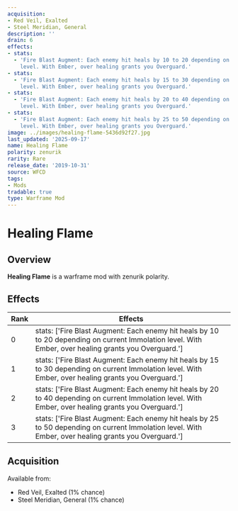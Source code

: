 ```yaml
---
acquisition:
- Red Veil, Exalted
- Steel Meridian, General
description: ''
drain: 6
effects:
- stats:
  - 'Fire Blast Augment: Each enemy hit heals by 10 to 20 depending on current Immolation
    level. With Ember, over healing grants you Overguard.'
- stats:
  - 'Fire Blast Augment: Each enemy hit heals by 15 to 30 depending on current Immolation
    level. With Ember, over healing grants you Overguard.'
- stats:
  - 'Fire Blast Augment: Each enemy hit heals by 20 to 40 depending on current Immolation
    level. With Ember, over healing grants you Overguard.'
- stats:
  - 'Fire Blast Augment: Each enemy hit heals by 25 to 50 depending on current Immolation
    level. With Ember, over healing grants you Overguard.'
image: ../images/healing-flame-5436d92f27.jpg
last_updated: '2025-09-17'
name: Healing Flame
polarity: zenurik
rarity: Rare
release_date: '2019-10-31'
source: WFCD
tags:
- Mods
tradable: true
type: Warframe Mod
---
```


# Healing Flame

## Overview

**Healing Flame** is a warframe mod with zenurik polarity.

## Effects

| Rank | Effects |
|------|----------|
| 0 | stats: ['Fire Blast Augment: Each enemy hit heals by 10 to 20 depending on current Immolation level. With Ember, over healing grants you Overguard.'] |
| 1 | stats: ['Fire Blast Augment: Each enemy hit heals by 15 to 30 depending on current Immolation level. With Ember, over healing grants you Overguard.'] |
| 2 | stats: ['Fire Blast Augment: Each enemy hit heals by 20 to 40 depending on current Immolation level. With Ember, over healing grants you Overguard.'] |
| 3 | stats: ['Fire Blast Augment: Each enemy hit heals by 25 to 50 depending on current Immolation level. With Ember, over healing grants you Overguard.'] |

## Acquisition

Available from:
- Red Veil, Exalted (1% chance)
- Steel Meridian, General (1% chance)

